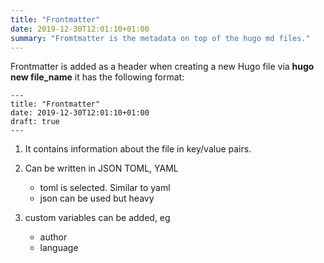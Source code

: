 ```yaml
---
title: "Frontmatter"
date: 2019-12-30T12:01:10+01:00
summary: "Fromtmatter is the metadata on top of the hugo md files."
---
```


Frontmatter is added as a header when creating a new Hugo file via **hugo new file_name** it has the following format:

```
---
title: "Frontmatter"
date: 2019-12-30T12:01:10+01:00
draft: true
---
```

1. It contains information about the file in key/value pairs.

2. Can be written in JSON TOML, YAML

    * toml is selected. Similar to yaml
    * json can be used but heavy

3. custom variables can be added, eg

    * author
    * language
